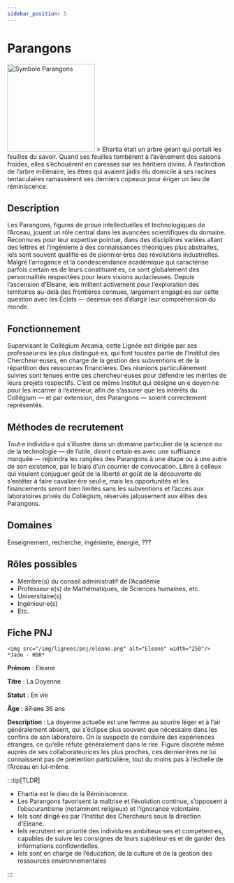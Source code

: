 ```yaml
---
sidebar_position: 5
---
```


# Parangons

<Columns>
  <Column className="col--3">
    <img src="/img/lignees/parangons.png" alt="Symbole Parangons" width="200"/>
  </Column>
  <Column>
> Ehartia était un arbre géant qui portait les feuilles du savoir. Quand ses feuilles tombèrent à l’avènement des saisons froides, elles s’échouèrent en caresses sur les héritiers divins. À l’extinction de l’arbre millénaire, les êtres qui avaient jadis élu domicile à ses racines tentaculaires ramassèrent ses derniers copeaux pour ériger un lieu de réminiscence.
  </Column>
</Columns>

## Description

Les Parangons, figures de proue intellectuelles et technologiques de l’Arceau, jouent un rôle central dans les avancées scientifiques du domaine. Reconnu·es pour leur expertise pointue, dans des disciplines variées allant des lettres et l’ingénierie à des connaissances théoriques plus abstraites, iels sont souvent qualifié·es de pionnier·ères des révolutions industrielles. Malgré l’arrogance et la condescendance académique qui caractérise parfois certain·es de leurs constituant·es, ce sont globalement des personnalités respectées pour leurs visions audacieuses. Depuis l’ascension d’Eleane, iels militent activement pour l’exploration des territoires au-delà des frontières connues, largement engagé·es sur cette question avec les Éclats — désireux·ses d’élargir leur compréhension du monde.

## Fonctionnement

Supervisant le Collégium Arcania, cette Lignée est dirigée par ses professeur·es les plus distingué·es, qui font toustes partie de l’Institut des Chercheur·euses, en charge de la gestion des subventions et de la répartition des ressources financières. Des réunions particulièrement suivies sont tenues entre ces chercheur·euses pour défendre les mérites de leurs projets respectifs. C’est ce même Institut qui désigne un·e doyen·ne pour les incarner à l’extérieur, afin de s’assurer que les intérêts du Collégium — et par extension, des Parangons — soient correctement représentés.

## Méthodes de recrutement

Tout·e individu·e qui s’illustre dans un domaine particulier de la science ou de la technologie — de l’utile, diront certain·es avec une suffisance marquée — rejoindra les rangées des Parangons à une étape ou à une autre de son existence, par le biais d’un courrier de convocation. Libre à celleux qui veulent conjuguer goût de la liberté et goût de la découverte de s’entêter à faire cavalier·ère seul·e, mais les opportunités et les financements seront bien limités sans les subventions et l’accès aux laboratoires privés du Collégium, réservés jalousement aux élites des Parangons.

## Domaines

Enseignement, recherche, ingénierie, énergie, ???

## Rôles possibles

- Membre(s) du conseil administratif de l’Académie
- Professeur·e(s) de Mathématiques, de Sciences humaines, etc.
- Universitaire(s)
- Ingénieur·e(s)
- Etc.

## Fiche PNJ

<Columns>
  <Column className='col--4'>

    <img src="/img/lignees/pnj/eleane.png" alt="Eleane" width="250"/>
    *Jade - HSR*

  </Column>
  <Column>

**Prénom** : Eleane

**Titre** : La Doyenne

**Statut** : En vie

**Âge** : ~~37 ans~~ 36 ans

**Description** : La doyenne actuelle est une femme au sourire léger et à l’air généralement absent, qui s’éclipse plus souvent que nécessaire dans les confins de son laboratoire. On la suspecte de conduire des expériences étranges, ce qu’elle réfute généralement dans le rire. Figure discrète même auprès de ses collaborateurices les plus proches, ces dernier·ères ne lui connaissent pas de prétention particulière, tout du moins pas à l’échelle de l’Arceau en lui-même.
</Column>
</Columns>

:::tip[TLDR]

- Ehartia est le dieu de la Réminiscence.
- Les Parangons favorisent la maîtrise et l’évolution continue, s’opposent à l’obscurantisme (notamment religieux) et l’ignorance volontaire.
- Iels sont dirigé·es par l’Institut des Chercheurs sous la direction d’Eleane.
- Iels recrutent en priorité des individu·es ambitieux·ses et compétent·es, capables de suivre les consignes de leurs supérieur·es et de garder des informations confidentielles.
- Iels sont en charge de l’éducation, de la culture et de la gestion des ressources environnementales

:::